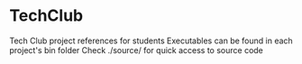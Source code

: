 # TechClub
Tech Club project references for students
Executables can be found in each project's bin folder
Check ./source/ for quick access to source code
